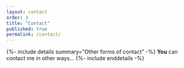 ```yaml
---
layout: contact
order: 3
title: "Contact"
published: true
permalink: /contact/
---
```


{%- include details summary="Other forms of contact" -%}
  **You** can contact me in other ways...
{%- include enddetails -%}

